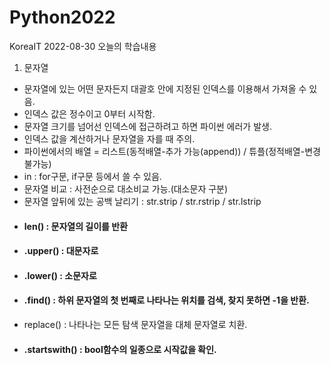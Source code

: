 # Python2022
KoreaIT
2022-08-30 오늘의 학습내용
1. 문자열
- 문자열에 있는 어떤 문자든지 대괄호 안에 지정된 인덱스를 이용해서 가져올 수 있음.
- 인덱스 값은 정수이고 0부터 시작함.
- 문자열 크기를 넘어선 인덱스에 접근하려고 하면 파이썬 에러가 발생.
- 인덱스 값을 계산하거나 문자열을 자를 때 주의.
- 파이썬에서의 배열 = 리스트(동적배열-추가 가능(append)) / 튜플(정적배열-변경 불가능)
- in : for구문, if구문 등에서 쓸 수 있음.
- 문자열 비교 : 사전순으로 대소비교 가능.(대소문자 구분)
- 문자열 앞뒤에 있는 공백 날리기 : str.strip / str.rstrip / str.lstrip
- #### len() : 문자열의 길이를 반환
- #### .upper() : 대문자로
- #### .lower() : 소문자로
- #### .find() : 하위 문자열의 첫 번째로 나타나는 위치를 검색, 찾지 못하면 -1을 반환.
- replace() : 나타나는 모든 탐색 문자열을 대체 문자열로 치환.
- #### .startswith() : bool함수의 일종으로 시작값을 확인.
